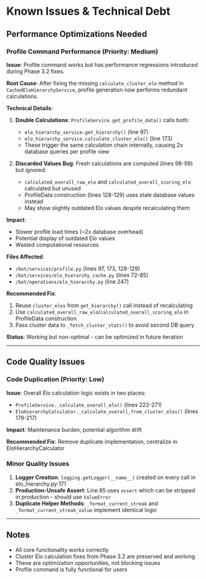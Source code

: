 # Known Issues & Technical Debt

## Performance Optimizations Needed

### Profile Command Performance (Priority: Medium)
**Issue**: Profile command works but has performance regressions introduced during Phase 3.2 fixes.

**Root Cause**: After fixing the missing `calculate_cluster_elo` method in `CachedEloHierarchyService`, profile generation now performs redundant calculations.

**Technical Details**:
1. **Double Calculations**: `ProfileService.get_profile_data()` calls both:
   - `elo_hierarchy_service.get_hierarchy()` (line 97) 
   - `elo_hierarchy_service.calculate_cluster_elo()` (line 173)
   - These trigger the same calculation chain internally, causing 2x database queries per profile view

2. **Discarded Values Bug**: Fresh calculations are computed (lines 98-99) but ignored:
   - `calculated_overall_raw_elo` and `calculated_overall_scoring_elo` calculated but unused
   - ProfileData construction (lines 128-129) uses stale database values instead
   - May show slightly outdated Elo values despite recalculating them

**Impact**: 
- Slower profile load times (~2x database overhead)
- Potential display of outdated Elo values
- Wasted computational resources

**Files Affected**:
- `/bot/services/profile.py` (lines 97, 173, 128-129)
- `/bot/services/elo_hierarchy_cache.py` (lines 72-85)
- `/bot/operations/elo_hierarchy.py` (line 247)

**Recommended Fix**: 
1. Reuse `cluster_elos` from `get_hierarchy()` call instead of recalculating
2. Use `calculated_overall_raw_elo`/`calculated_overall_scoring_elo` in ProfileData construction
3. Pass cluster data to `_fetch_cluster_stats()` to avoid second DB query

**Status**: Working but non-optimal - can be optimized in future iteration

---

## Code Quality Issues

### Code Duplication (Priority: Low)
**Issue**: Overall Elo calculation logic exists in two places:
- `ProfileService._calculate_overall_elo()` (lines 222-271)
- `EloHierarchyCalculator._calculate_overall_from_cluster_elos()` (lines 179-217)

**Impact**: Maintenance burden, potential algorithm drift

**Recommended Fix**: Remove duplicate implementation, centralize in EloHierarchyCalculator

### Minor Quality Issues
1. **Logger Creation**: `logging.getLogger(__name__)` created on every call in elo_hierarchy.py:171
2. **Production-Unsafe Assert**: Line 85 uses `assert` which can be stripped in production - should use `ValueError`
3. **Duplicate Helper Methods**: `_format_current_streak` and `_format_current_streak_value` implement identical logic

---

## Notes
- All core functionality works correctly
- Cluster Elo calculation fixes from Phase 3.2 are preserved and working
- These are optimization opportunities, not blocking issues
- Profile command is fully functional for users